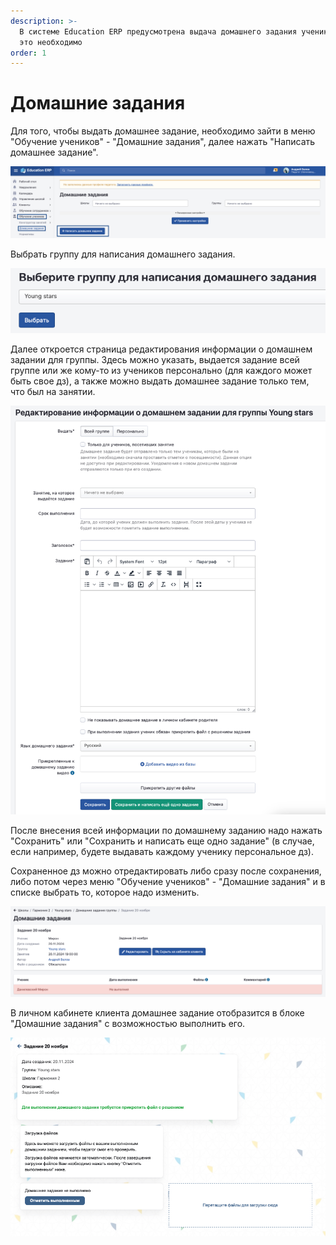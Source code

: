 ```yaml
---
description: >-
  В системе Education ERP предусмотрена выдача домашнего задания ученикам, если
  это необходимо
order: 1
---
```


# Домашние задания

Для того, чтобы выдать домашнее задание, необходимо зайти в меню "Обучение учеников" - "Домашние задания", далее нажать "Написать домашнее задание".

![](<../.gitbook/assets/image (93).png>)

Выбрать группу для написания домашнего задания.

![](<../.gitbook/assets/image (95).png>)

Далее откроется страница редактирования информации о домашнем задании для группы. Здесь можно указать, выдается задание всей группе или же кому-то из учеников персонально (для каждого может быть свое дз), а также можно выдать домашнее задание только тем, что был на занятии.

![](<../.gitbook/assets/image (96).png>)

После внесения всей информации по домашнему заданию надо нажать "Сохранить" или "Сохранить и написать еще одно задание" (в случае, если например, будете выдавать каждому ученику персональное дз).

Сохраненное дз можно отредактировать либо сразу после сохранения, либо потом через меню "Обучение учеников" - "Домашние задания" и в списке выбрать то, которое надо изменить.

![](<../.gitbook/assets/image (97).png>)

В личном кабинете клиента домашнее задание отобразится в блоке "Домашние задания" с возможностью выполнить его.

![](<../.gitbook/assets/image (98).png>)